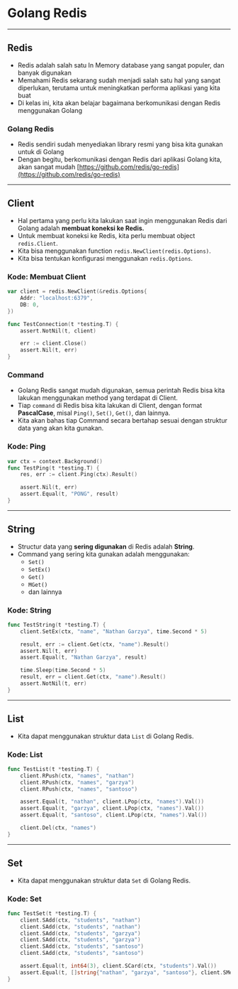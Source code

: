 # Golang Redis

---

## Redis

- Redis adalah salah satu In Memory database yang sangat populer, dan banyak digunakan
- Memahami Redis sekarang sudah menjadi salah satu hal yang sangat diperlukan, terutama untuk meningkatkan performa aplikasi yang kita buat
- Di kelas ini, kita akan belajar bagaimana berkomunikasi dengan Redis menggunakan Golang

### Golang Redis

- Redis sendiri sudah menyediakan library resmi yang bisa kita gunakan untuk di Golang
- Dengan begitu, berkomunikasi dengan Redis dari aplikasi Golang kita, akan sangat mudah [https://github.com/redis/go-redis](https://github.com/redis/go-redis)

---

## Client

- Hal pertama yang perlu kita lakukan saat ingin menggunakan Redis dari Golang adalah **membuat koneksi ke Redis.**
- Untuk membuat koneksi ke Redis, kita perlu membuat object `redis.Client`.
- Kita bisa menggunakan function `redis.NewClient(redis.Options)`.
- Kita bisa tentukan konfigurasi menggunakan `redis.Options`.

### Kode: Membuat Client

```go
var client = redis.NewClient(&redis.Options{
    Addr: "localhost:6379",
    DB: 0,
})

func TestConnection(t *testing.T) {
    assert.NotNil(t, client)

    err := client.Close()
    assert.Nil(t, err)
}
```

### Command

- Golang Redis sangat mudah digunakan, semua perintah Redis bisa kita lakukan menggunakan method yang terdapat di Client.
- Tiap `command` di Redis bisa kita lakukan di Client, dengan format **PascalCase**, misal `Ping()`, `Set()`, `Get()`, dan lainnya.
- Kita akan bahas tiap Command secara bertahap sesuai dengan struktur data yang akan kita gunakan.

### Kode: Ping

```go
var ctx = context.Background()
func TestPing(t *testing.T) {
    res, err := client.Ping(ctx).Result()

    assert.Nil(t, err)
    assert.Equal(t, "PONG", result)
}
```

---

## String

- Structur data yang **sering digunakan** di Redis adalah **String**.
- Command yang sering kita gunakan adalah menggunakan:
  - `Set()`
  - `SetEx()`
  - `Get()`
  - `MGet()`
  - dan lainnya

### Kode: String

```go
func TestString(t *testing.T) {
    client.SetEx(ctx, "name", "Nathan Garzya", time.Second * 5)

    result, err := client.Get(ctx, "name").Result()
    assert.Nil(t, err)
    assert.Equal(t, "Nathan Garzya", result)

    time.Sleep(time.Second * 5)
    result, err = client.Get(ctx, "name").Result()
    assert.NotNil(t, err)
}
```

---

## List

- Kita dapat menggunakan struktur data `List` di Golang Redis.

### Kode: List

```go
func TestList(t *testing.T) {
    client.RPush(ctx, "names", "nathan")
    client.RPush(ctx, "names", "garzya")
    client.RPush(ctx, "names", "santoso")

    assert.Equal(t, "nathan", client.LPop(ctx, "names").Val())
    assert.Equal(t, "garzya", client.LPop(ctx, "names").Val())
    assert.Equal(t, "santoso", client.LPop(ctx, "names").Val())

    client.Del(ctx, "names")
}
```

---

## Set

- Kita dapat menggunakan struktur data `Set` di Golang Redis.

### Kode: Set

```go
func TestSet(t *testing.T) {
    client.SAdd(ctx, "students", "nathan")
    client.SAdd(ctx, "students", "nathan")
    client.SAdd(ctx, "students", "garzya")
    client.SAdd(ctx, "students", "garzya")
    client.SAdd(ctx, "students", "santoso")
    client.SAdd(ctx, "students", "santoso")

    assert.Equal(t, int64(3), client.SCard(ctx, "students").Val())
    assert.Equal(t, []string{"nathan", "garzya", "santoso"}, client.SMembers(ctx, "students").Val())
}
```
